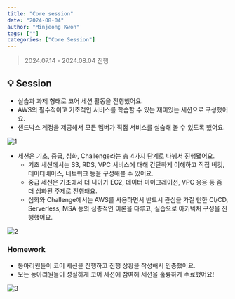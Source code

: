 ```yaml
---
title: "Core session"
date: "2024-08-04"
author: "Minjeong Kwon"
tags: [""]
categories: ["Core Session"]
---
```


> 2024.07.14 - 2024.08.04 진행

## 💡 Session

- 실습과 과제 형태로 코어 세션 활동을 진행했어요.
- AWS의 필수적이고 기초적인 서비스를 학습할 수 있는 재미있는 세션으로 구성했어요.
- 샌드박스 계정을 제공해서 모든 멤버가 직접 서비스를 실습해 볼 수 있도록 했어요.

![1](/2nd/core_session/1.png)

- 세션은 기초, 중급, 심화, Challenge라는 총 4가지 단계로 나눠서 진행됐어요.
  - 기초 세션에서는 S3, RDS, VPC 서비스에 대해 간단하게 이해하고 직접 버킷, 데이터베이스, 네트워크 등을 구성해볼 수 있어요.
  - 중급 세션은 기초에서 더 나아가 EC2, 데이터 마이그레이션, VPC 응용 등 좀 더 심화된 주제로 진행돼요.
  - 심화와 Challenge에서는 AWS를 사용하면서 반드시 관심을 가질 만한 CI/CD, Serverless, MSA 등의 심층적인 이론을 다루고, 실습으로 아키텍처 구성을 진행했어요.

![2](/2nd/core_session/2.png)

### Homework

- 동아리원들이 코어 세션을 진행하고 진행 상황을 작성해서 인증했어요.
- 모든 동아리원들이 성실하게 코어 세션에 참여해 세션을 훌륭하게 수료했어요!

![3](/2nd/core_session/3.png)
